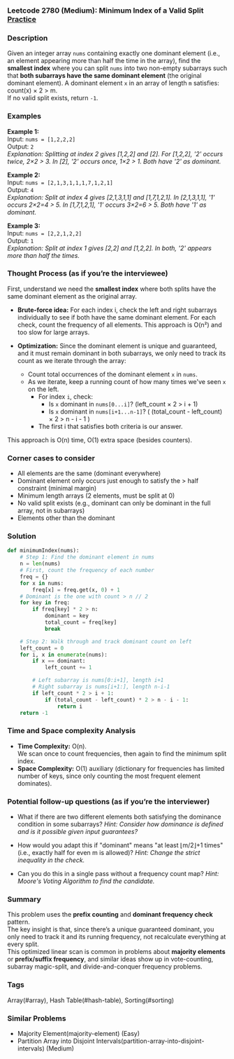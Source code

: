 ### Leetcode 2780 (Medium): Minimum Index of a Valid Split [Practice](https://leetcode.com/problems/minimum-index-of-a-valid-split)

### Description  
Given an integer array `nums` containing exactly one dominant element (i.e., an element appearing more than half the time in the array), find the **smallest index** where you can split `nums` into two non-empty subarrays such that **both subarrays have the same dominant element** (the original dominant element). 
A dominant element `x` in an array of length `m` satisfies: count(x) × 2 > m.  
If no valid split exists, return `-1`.

### Examples  

**Example 1:**  
Input: `nums = [1,2,2,2]`  
Output: `2`  
*Explanation: Splitting at index 2 gives [1,2,2] and [2]. For [1,2,2], '2' occurs twice, 2×2 > 3. In [2], '2' occurs once, 1×2 > 1. Both have '2' as dominant.*

**Example 2:**  
Input: `nums = [2,1,3,1,1,1,7,1,2,1]`  
Output: `4`  
*Explanation: Split at index 4 gives [2,1,3,1,1] and [1,7,1,2,1]. In [2,1,3,1,1], '1' occurs 2×2=4 > 5. In [1,7,1,2,1], '1' occurs 3×2=6 > 5. Both have '1' as dominant.*

**Example 3:**  
Input: `nums = [2,2,1,2,2]`  
Output: `1`  
*Explanation: Split at index 1 gives [2,2] and [1,2,2]. In both, '2' appears more than half the times.*

### Thought Process (as if you’re the interviewee)  
First, understand we need the **smallest index** where both splits have the same dominant element as the original array.

- **Brute-force idea:** For each index i, check the left and right subarrays individually to see if both have the same dominant element. For each check, count the frequency of all elements. This approach is O(n²) and too slow for large arrays.

- **Optimization:** Since the dominant element is unique and guaranteed, and it must remain dominant in both subarrays, we only need to track its count as we iterate through the array:
  - Count total occurrences of the dominant element `x` in `nums`.
  - As we iterate, keep a running count of how many times we've seen `x` on the left.
    - For index `i`, check:
        - Is `x` dominant in `nums[0...i]`? (left_count × 2 > i + 1)
        - Is `x` dominant in `nums[i+1...n-1]`? ( (total_count - left_count) × 2 > n - i - 1 )
    - The first i that satisfies both criteria is our answer.

This approach is O(n) time, O(1) extra space (besides counters).

### Corner cases to consider  
- All elements are the same (dominant everywhere)
- Dominant element only occurs just enough to satisfy the > half constraint (minimal margin)
- Minimum length arrays (2 elements, must be split at 0)
- No valid split exists (e.g., dominant can only be dominant in the full array, not in subarrays)
- Elements other than the dominant

### Solution

```python
def minimumIndex(nums):
    # Step 1: Find the dominant element in nums
    n = len(nums)
    # First, count the frequency of each number
    freq = {}
    for x in nums:
        freq[x] = freq.get(x, 0) + 1
    # Dominant is the one with count > n // 2
    for key in freq:
        if freq[key] * 2 > n:
            dominant = key
            total_count = freq[key]
            break

    # Step 2: Walk through and track dominant count on left
    left_count = 0
    for i, x in enumerate(nums):
        if x == dominant:
            left_count += 1

        # Left subarray is nums[0:i+1], length i+1
        # Right subarray is nums[i+1:], length n-i-1
        if left_count * 2 > i + 1:
            if (total_count - left_count) * 2 > n - i - 1:
                return i
    return -1
```

### Time and Space complexity Analysis  

- **Time Complexity:** O(n).  
  We scan once to count frequencies, then again to find the minimum split index.
- **Space Complexity:** O(1) auxiliary (dictionary for frequencies has limited number of keys, since only counting the most frequent element dominates).

### Potential follow-up questions (as if you’re the interviewer)  

- What if there are two different elements both satisfying the dominance condition in some subarrays?
  *Hint: Consider how dominance is defined and is it possible given input guarantees?*

- How would you adapt this if "dominant" means "at least ⌊m/2⌋+1 times" (i.e., exactly half for even m is allowed)?
  *Hint: Change the strict inequality in the check.*

- Can you do this in a single pass without a frequency count map?
  *Hint: Moore's Voting Algorithm to find the candidate.*

### Summary
This problem uses the **prefix counting** and **dominant frequency check** pattern.  
The key insight is that, since there’s a unique guaranteed dominant, you only need to track it and its running frequency, not recalculate everything at every split.  
This optimized linear scan is common in problems about **majority elements** or **prefix/suffix frequency**, and similar ideas show up in vote-counting, subarray magic-split, and divide-and-conquer frequency problems.

### Tags
Array(#array), Hash Table(#hash-table), Sorting(#sorting)

### Similar Problems
- Majority Element(majority-element) (Easy)
- Partition Array into Disjoint Intervals(partition-array-into-disjoint-intervals) (Medium)